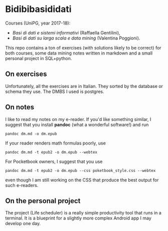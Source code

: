 # Bidibibasididati
Courses (UniPG, year 2017-18): 
+ _Basi di dati e sistemi informativi_ (Raffaella Gentilini),
+ _Basi di dati su larga scala e data mining_ (Valentina Poggioni).

This repo contains a ton of exercises (with solutions likely to be correct) for both courses, some data mining notes written in markdown and a small personal project in SQL+python.

## On exercises
Unfortunately, all the exercises are in Italian. They sorted by the database or schema they use. 
The DMBS I used is postgres.

## On notes
I like to read my notes on my e-reader. If you'd like something similar, I suggest that you install __pandoc__ (what a wonderful software!) and run 
```
pandoc dm.md -o dm.epub 
```
If your reader renders math formulas poorly, use
```
pandoc dm.md -t epub2 -o dm.epub --webtex
```
For Pocketbook owners, I suggest that you use
```
pandoc dm.md -t epub2 -o dm.epub --css poketbook_style.css --webtex
```
even though I am still working on the CSS that produce the best output for such e-readers.

## On the personal project
The project (Life scheduler) is a really simple productivity tool that runs in a terminal. It is a blueprint for a slightly more complex Android app I may develop one day.
